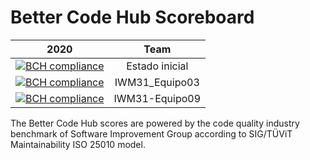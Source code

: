 # Better Code Hub Scoreboard



| 2020       | Team |          
| ------------- |:-------------:|
| [![BCH compliance](https://bettercodehub.com/edge/badge/ETSISI-EMS/trabajo3-aplicacion-agestion-codigo-inicial?branch=master&token=c1cf4e7fe470c1e0192b08fd43acb797d2386a2c)](https://bettercodehub.com/) | Estado inicial |
| [![BCH compliance](https://bettercodehub.com/edge/badge/ETSISI-EMS/trabajo3-aplicacion-agestion-codigo-inicial?branch=master&token=c1cf4e7fe470c1e0192b08fd43acb797d2386a2c)](https://bettercodehub.com/) | IWM31_Equipo03 |
| [![BCH compliance](https://bettercodehub.com/edge/badge/ETSISI-EMS/trabajo3-aplicacion-agestion-codigo-inicial?branch=master&token=c1cf4e7fe470c1e0192b08fd43acb797d2386a2c)](https://bettercodehub.com/) | IWM31-Equipo09 |



The Better Code Hub scores are powered by the code quality industry benchmark of Software Improvement Group according to SIG/TÜViT Maintainability ISO 25010 model.
